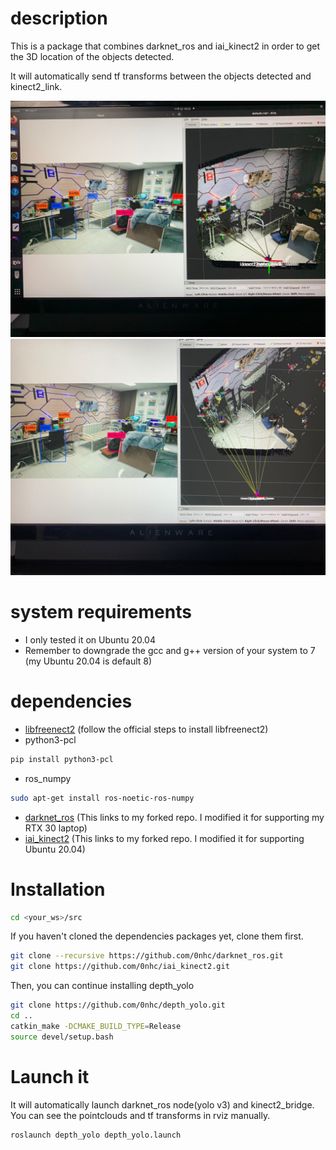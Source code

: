 # description
This is a package that combines darknet_ros and iai_kinect2 in order to get the 3D location of the objects detected.

It will automatically send tf transforms between the objects detected and kinect2_link.

![a](imgs/a.jpeg)
![b](imgs/b.jpeg)

# system requirements
* I only tested it on Ubuntu 20.04
* Remember to downgrade the gcc and g++ version of your system to 7 (my Ubuntu 20.04 is default 8)

# dependencies
* [libfreenect2](https://github.com/OpenKinect/libfreenect2.git) (follow the official steps to install libfreenect2)
* python3-pcl
```sh
pip install python3-pcl
```

* ros_numpy
```sh
sudo apt-get install ros-noetic-ros-numpy
```

* [darknet_ros](https://github.com/0nhc/darknet_ros) (This links to my forked repo. I modified it for supporting my RTX 30 laptop)
* [iai_kinect2](https://github.com/0nhc/iai_kinect2) (This links to my forked repo. I modified it for supporting Ubuntu 20.04)

# Installation
```sh
cd <your_ws>/src
```

If you haven't cloned the dependencies packages yet, clone them first.
```sh
git clone --recursive https://github.com/0nhc/darknet_ros.git
git clone https://github.com/0nhc/iai_kinect2.git
```

Then, you can continue installing depth_yolo
```sh
git clone https://github.com/0nhc/depth_yolo.git
cd ..
catkin_make -DCMAKE_BUILD_TYPE=Release
source devel/setup.bash
```

# Launch it
It will automatically launch darknet_ros node(yolo v3) and kinect2_bridge.
You can see the pointclouds and tf transforms in rviz manually.
```sh
roslaunch depth_yolo depth_yolo.launch
```
